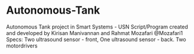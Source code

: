 # Autonomous-Tank
Autonomous Tank project in Smart Systems - USN
Script/Program created and developed by Kirisan Manivannan and Rahmat Mozafari @Mozafari1
Specs:
Two ultrasound sensor - front, One ultrasound sensor - back.
Two motordrivers

